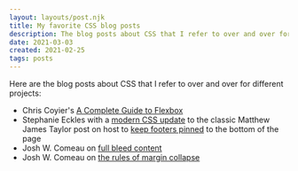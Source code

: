 ```yaml
---
layout: layouts/post.njk
title: My favorite CSS blog posts
description: The blog posts about CSS that I refer to over and over for different projects
date: 2021-03-03
created: 2021-02-25
tags: posts
---
```


Here are the blog posts about CSS that I refer to over and over for different projects:

- Chris Coyier's [A Complete Guide to Flexbox](https://css-tricks.com/snippets/css/a-guide-to-flexbox/)
- Stephanie Eckles with a [modern CSS update](https://moderncss.dev/keep-the-footer-at-the-bottom-flexbox-vs-grid/) to the classic Matthew James Taylor post on host to [keep footers pinned](https://matthewjamestaylor.com/bottom-footer) to the bottom of the page
- Josh W. Comeau on [full bleed content](https://www.joshwcomeau.com/css/full-bleed/)
- Josh W. Comeau on [the rules of margin collapse](https://www.joshwcomeau.com/css/rules-of-margin-collapse/)
